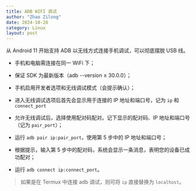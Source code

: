 ```yaml
---
title: ADB WIFI 调试
author: "Zhao Zilong"
date: 2024-10-28
category: Linux
layout: post
---
```


从 Android 11 开始支持 ADB 以无线方式连接手机调试，可以彻底摆脱 USB 线。

- 手机和电脑需连接在同一 WiFi 下；

- 保证 SDK 为最新版本（adb --version ≥ 30.0.0）；

- 手机启用开发者选项和无线调试模式（会提示确认）；

- 进入无线调试选项后首先会显示用于连接的 IP 地址和端口号，记为 `ip` 和 `connect_port`

- 允许无线调试后，选择使用配对码配对。记下显示的配对码、IP 地址和端口号（记为 `pair_port`）；

- 运行 `adb pair ip:pair_port`，使用第 5 步中的 IP 地址和端口号；

- 根据提示，输入第 5 步中的配对码，系统会显示一条消息，表明您的设备已成功配对；

- 运行 `adb connect ip:connect_port`。

> 如果是在 Termux 中连接 adb 调试，则可将 `ip` 直接替换为 `localhost`。
